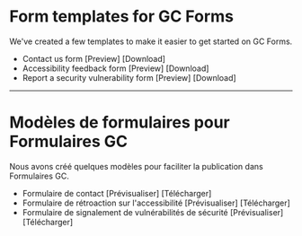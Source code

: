 # Form templates for GC Forms
We've created a few templates to make it easier to get started on GC Forms.

- Contact us form [Preview] [Download]
- Accessibility feedback form [Preview] [Download]
- Report a security vulnerability form [Preview] [Download]

---

# Modèles de formulaires pour Formulaires GC
Nous avons créé quelques modèles pour faciliter la publication dans Formulaires GC.

- Formulaire de contact [Prévisualiser] [Télécharger]
- Formulaire de rétroaction sur l'accessibilité [Prévisualiser] [Télécharger]
- Formulaire de signalement de vulnérabilités de sécurité [Prévisualiser] [Télécharger]
